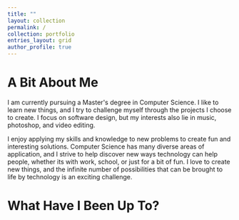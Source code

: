 ```yaml
---
title: ""
layout: collection
permalink: /
collection: portfolio
entries_layout: grid
author_profile: true
---
```


# A Bit About Me

I am currently pursuing a Master's degree in Computer Science. I like to learn new things, and I try to challenge myself through the projects I choose to create. I focus on software design, but my interests also lie in music, photoshop, and video editing.

I enjoy applying my skills and knowledge to new problems to create fun and interesting solutions. Computer Science has many diverse areas of application, and I strive to help discover new ways technology can help people, whether its with work, school, or just for a bit of fun. I love to create new things, and the infinite number of possibilities that can be brought to life by technology is an exciting challenge.

# What Have I Been Up To? 
